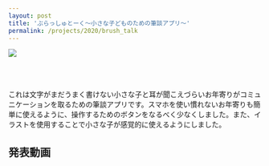 ```yaml
---
layout: post
title: 'ぶらっしゅとーく〜小さな子どものための筆談アプリ〜'
permalink: /projects/2020/brush_talk
---
```


<img class='top-img lazyload' src='/spinner.svg' data-src='/assets/img/thumbnails/2020/brush_talk.jpg' loading='lazy' style='margin-bottom: 50px;' />

これは文字がまだうまく書けない小さな子と耳が聞こえづらいお年寄りがコミュニケーションを取るための筆談アプリです。スマホを使い慣れないお年寄りも簡単に使えるように、操作するためのボタンをなるべく少なくしました。また、イラストを使用することで小さな子が感覚的に使えるようにしました。


<h2>発表動画</h2>

<div class="youtube">
  <iframe width="560" height="315" class="lazyload" data-src="https://www.youtube.com/embed/BeSeF5Exw1s?rel=0" frameborder="0" allowfullscreen=""></iframe>
</div>

